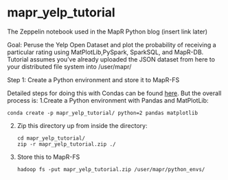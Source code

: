 # mapr_yelp_tutorial
The Zeppelin notebook used in the MapR Python blog (insert link later)

Goal: Peruse the Yelp Open Dataset and plot the probability of receiving a particular rating using MatPlotLib,PySpark, SparkSQL, and MapR-DB. Tutorial assumes you’ve already uploaded the JSON dataset from here to your distributed file system into /user/mapr/


Step 1: Create a Python environment and store it to MapR-FS

Detailed steps for doing this with Condas can be found <a href="https://maprdocs.mapr.com/home/Zeppelin/InstallPySparkConda.html?hl=pyspark">here</a>. But the overall process is:
1.Create a Python environment with Pandas and MatPlotLib: 
	
	conda create -p mapr_yelp_tutorial/ python=2 pandas matplotlib
  	
2. Zip this directory up from inside the directory:

       cd mapr_yelp_tutorial/
       zip -r mapr_yelp_tutorial.zip ./
  
3. Store this to MapR-FS

       hadoop fs -put mapr_yelp_tutorial.zip /user/mapr/python_envs/





